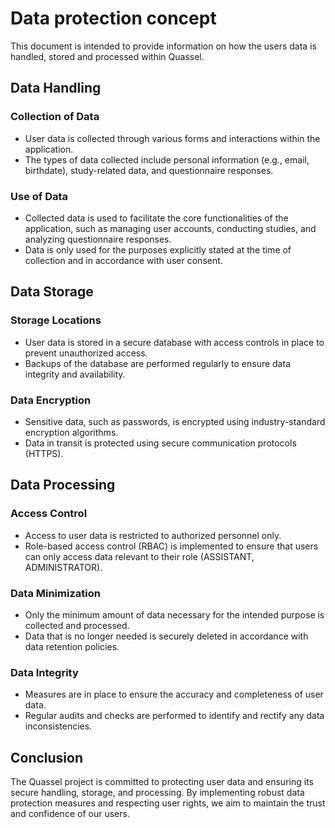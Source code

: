 # Data protection concept

This document is intended to provide information on how the users data is handled, stored and processed within Quassel.

## Data Handling

### Collection of Data

- User data is collected through various forms and interactions within the application.
- The types of data collected include personal information (e.g., email, birthdate), study-related data, and questionnaire responses.

### Use of Data

- Collected data is used to facilitate the core functionalities of the application, such as managing user accounts, conducting studies, and analyzing questionnaire responses.
- Data is only used for the purposes explicitly stated at the time of collection and in accordance with user consent.

## Data Storage

### Storage Locations

- User data is stored in a secure database with access controls in place to prevent unauthorized access.
- Backups of the database are performed regularly to ensure data integrity and availability.

### Data Encryption

- Sensitive data, such as passwords, is encrypted using industry-standard encryption algorithms.
- Data in transit is protected using secure communication protocols (HTTPS).

## Data Processing

### Access Control

- Access to user data is restricted to authorized personnel only.
- Role-based access control (RBAC) is implemented to ensure that users can only access data relevant to their role (ASSISTANT, ADMINISTRATOR).

### Data Minimization

- Only the minimum amount of data necessary for the intended purpose is collected and processed.
- Data that is no longer needed is securely deleted in accordance with data retention policies.

### Data Integrity

- Measures are in place to ensure the accuracy and completeness of user data.
- Regular audits and checks are performed to identify and rectify any data inconsistencies.


## Conclusion

The Quassel project is committed to protecting user data and ensuring its secure handling, storage, and processing. By implementing robust data protection measures and respecting user rights, we aim to maintain the trust and confidence of our users.
